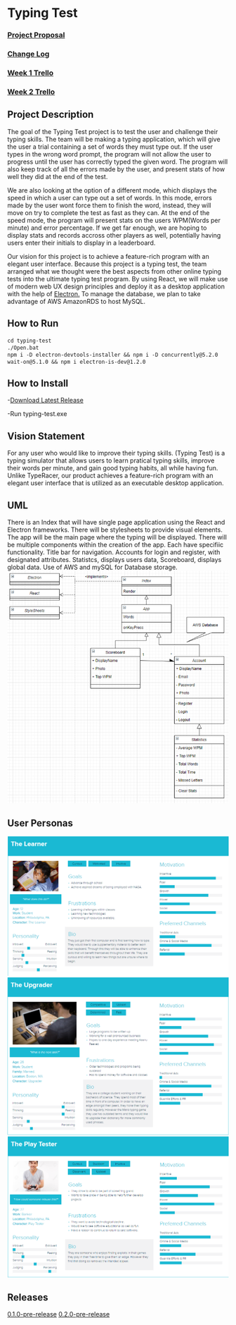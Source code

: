 # Typing Test
### [Project Proposal](https://github.com/CIS3296SoftwareDesignF21/feedback-on-proposals-section-001-m-w-11-am/issues/14)
### [Change Log](https://github.com/CIS3296SoftwareDesignF21/prj-01-typingtest/blob/main/CHANGELOG.md)
### [Week 1 Trello](https://github.com/CIS3296SoftwareDesignF21/prj-01-typingtest/blob/main/Week1.md)
### [Week 2 Trello](https://github.com/CIS3296SoftwareDesignF21/prj-01-typingtest/blob/main/Week2.md)


## Project Description

The goal of the Typing Test project is to test the user and challenge their typing skills. 
The team will be making a typing application, which will give the user a trial containing a set of words they must type out.
If the user types in the wrong word prompt, the program will not allow the user to progress until the user has correctly typed the given word.
The program will also keep track of all the errors made by the user, and present stats of how well they did at the end of the test.

We are also looking at the option of a different mode, which displays the speed in which a user can type out a set of words.
In this mode, errors made by the user wont force them to finish the word, instead, they will move on try to complete the test as fast as they can.
At the end of the speed mode, the program will present stats on the users WPM(Words per minute) and error percentage.
If we get far enough, we are hoping to display stats and records accross other players as well,
potentially having users enter their initials to display in a leaderboard.

Our vision for this project is to achieve a feature-rich program with an elegant user interface. 
Because this project is a typing test, the team arranged what we thought were the best aspects from other online typing tests into the ultimate typing test program.
By using React, we will make use of modern web UX design principles and deploy it as a desktop application with the help of [Electron.](https://www.electronjs.org)
To manage the database, we plan to take advantage of AWS AmazonRDS to host MySQL.


## How to Run
```
cd typing-test
./Open.bat
npm i -D electron-devtools-installer && npm i -D concurrently@5.2.0 wait-on@5.1.0 && npm i electron-is-dev@1.2.0
```
## How to Install
-[Download Latest Release](https://github.com/CIS3296SoftwareDesignF21/prj-01-typingtest/releases/download/v0.2.0-pre-release/typing-test-win32-x64.zip)
 
-Run typing-test.exe

## Vision Statement

For any user who would like to improve their typing skills. (Typing Test) is a typing simulator that allows users to learn pratical typing skills, improve their words per minute, and gain good typing habits, all while having fun. Unlike TypeRacer, our product achieves a feature-rich program with an elegant user interface that is utilized as an executable desktop application. 

## UML
There is an Index that will have single page application using the React and Electron frameworks. There will be stylesheets to provide visual elements. The app will be the main page where the typing will be displayed. There will be multiple components within the creation of the app. Each have specifiic functionality. Title bar for navigation. Accounts for login and register, with designated attributes. Statistcs, displays users data, Scoreboard, displays global data. Use of AWS and mySQL for Database storage.
![UML Diagram](TypingTest_UML.png)

## User Personas

![Learner](User_Persona-Learner.png)
![Upgrader](User_Persona-Upgrader.png)
![Play Tester](User_Persona-Playtester.png)


## Releases
[0.1.0-pre-release](https://github.com/CIS3296SoftwareDesignF21/prj-01-typingtest/releases/download/v0.1.0/typing-test-win32-x64.rar)
[0.2.0-pre-release](https://github.com/CIS3296SoftwareDesignF21/prj-01-typingtest/releases/download/v0.2.0-pre-release/typing-test-win32-x64.zip)

